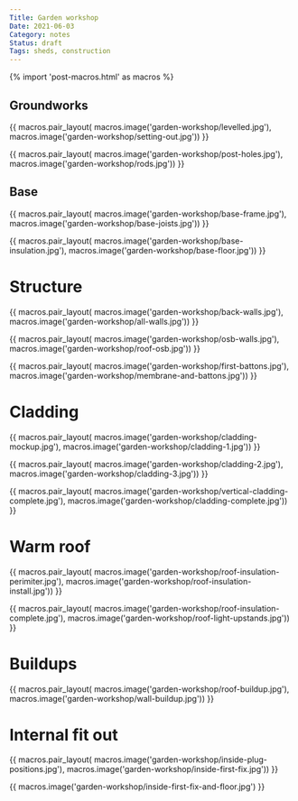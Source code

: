 ```yaml
---
Title: Garden workshop
Date: 2021-06-03
Category: notes
Status: draft 
Tags: sheds, construction
---
```


{% import 'post-macros.html' as macros %}

## Groundworks

{{ macros.pair_layout(
     macros.image('garden-workshop/levelled.jpg'),
     macros.image('garden-workshop/setting-out.jpg')) }}

{{ macros.pair_layout(
     macros.image('garden-workshop/post-holes.jpg'),
     macros.image('garden-workshop/rods.jpg')) }}

## Base

{{ macros.pair_layout(
    macros.image('garden-workshop/base-frame.jpg'),
    macros.image('garden-workshop/base-joists.jpg')) }}

{{ macros.pair_layout(
    macros.image('garden-workshop/base-insulation.jpg'),
    macros.image('garden-workshop/base-floor.jpg')) }}

# Structure

{{ macros.pair_layout(
    macros.image('garden-workshop/back-walls.jpg'),
    macros.image('garden-workshop/all-walls.jpg')) }}

{{ macros.pair_layout(
     macros.image('garden-workshop/osb-walls.jpg'),
     macros.image('garden-workshop/roof-osb.jpg')) }}

{{ macros.pair_layout(
     macros.image('garden-workshop/first-battons.jpg'),
     macros.image('garden-workshop/membrane-and-battons.jpg')) }}

# Cladding

{{ macros.pair_layout(
    macros.image('garden-workshop/cladding-mockup.jpg'),
    macros.image('garden-workshop/cladding-1.jpg')) }}

{{ macros.pair_layout(
    macros.image('garden-workshop/cladding-2.jpg'),
    macros.image('garden-workshop/cladding-3.jpg')) }}

{{ macros.pair_layout(
    macros.image('garden-workshop/vertical-cladding-complete.jpg'),
    macros.image('garden-workshop/cladding-complete.jpg')) }}

# Warm roof

{{ macros.pair_layout(
    macros.image('garden-workshop/roof-insulation-perimiter.jpg'),
    macros.image('garden-workshop/roof-insulation-install.jpg')) }}

{{ macros.pair_layout(
    macros.image('garden-workshop/roof-insulation-complete.jpg'),
    macros.image('garden-workshop/roof-light-upstands.jpg')) }}

# Buildups

{{ macros.pair_layout(
    macros.image('garden-workshop/roof-buildup.jpg'),
    macros.image('garden-workshop/wall-buildup.jpg')) }}

# Internal fit out

{{ macros.pair_layout(
    macros.image('garden-workshop/inside-plug-positions.jpg'),
    macros.image('garden-workshop/inside-first-fix.jpg')) }}

{{ macros.image('garden-workshop/inside-first-fix-and-floor.jpg') }}
